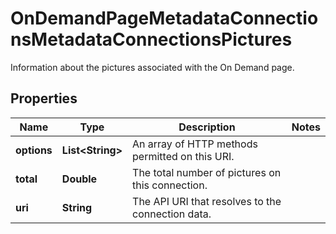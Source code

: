 

# OnDemandPageMetadataConnectionsMetadataConnectionsPictures

Information about the pictures associated with the On Demand page.

## Properties

| Name | Type | Description | Notes |
|------------ | ------------- | ------------- | -------------|
|**options** | **List&lt;String&gt;** | An array of HTTP methods permitted on this URI. |  |
|**total** | **Double** | The total number of pictures on this connection. |  |
|**uri** | **String** | The API URI that resolves to the connection data. |  |



